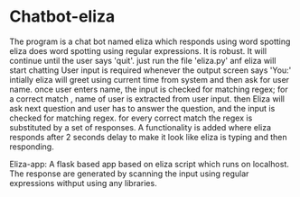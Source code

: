 # Chatbot-eliza

The program is a chat bot named eliza which responds using word spotting
eliza does word spotting using regular expressions.
It is robust.
It will continue until the user says 'quit'.
just run the file 'eliza.py' anf eliza will start chatting
User input is required whenever the output screen says 'You:'
intially eliza will greet using current time from system and then ask for user name.
once user enters name, the input is checked for matching regex; for a correct match , name of user is extracted from user input.
then Eliza will ask next question and user has to answer the question, and the input is checked for matching regex. 
for every correct match the regex is substituted by a set of responses.
A functionality is added where eliza responds after 2 seconds delay to make it look like eliza is typing and then responding.

Eliza-app:
A flask based app based on eliza script which runs on localhost. The response are generated by scanning the input using regular expressions withput using any libraries.
